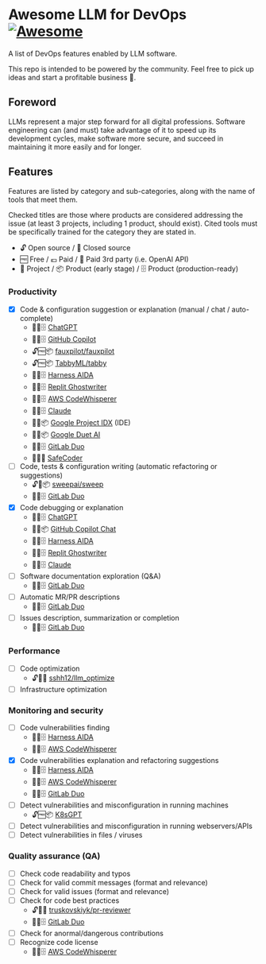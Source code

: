 # Awesome LLM for DevOps [![Awesome](https://awesome.re/badge.svg)](https://awesome.re)

A list of DevOps features enabled by LLM software.

This repo is intended to be powered by the community. Feel free to pick up ideas and start a profitable business 🤑.

## Foreword

LLMs represent a major step forward for all digital professions. Software engineering can (and must) take advantage of it to speed up its development cycles, make software more secure, and succeed in maintaining it more easily and for longer.

## Features

Features are listed by category and sub-categories, along with the name of tools that meet them.

Checked titles are those where products are considered addressing the issue (at least 3 projects, including 1 product, should exist). Cited tools must be specifically trained for the category they are stated in.

- 🔓 Open source / 🔐 Closed source
- 🆓 Free / 💶 Paid / 💸 Paid 3rd party (i.e. OpenAI API)
- 📄 Project / 📦 Product (early stage) / 🗄 Product (production-ready)

### Productivity

- [x] Code & configuration suggestion or explanation (manual / chat / auto-complete)
    - 🔐💶🗄 [ChatGPT](https://chat.openai.com/)
    - 🔐💶🗄 [GitHub Copilot](https://github.com/features/copilot)
    - 🔓🆓📦 [fauxpilot/fauxpilot](https://github.com/fauxpilot/fauxpilot)
    - 🔓🆓📦 [TabbyML/tabby](https://github.com/TabbyML/tabby)
    - 🔐💶🗄 [Harness AIDA](https://www.harness.io/products/aida)
    - 🔐💶🗄 [Replit Ghostwriter](https://replit.com/site/ghostwriter)
    - 🔐💶🗄 [AWS CodeWhisperer](https://aws.amazon.com/codewhisperer)
    - 🔐🆓🗄 [Claude](https://claude.ai/)
    - 🔐🆓📦 [Google Project IDX](https://idx.google.com/) (IDE)
    - 🔐🆓📦 [Google Duet AI](https://cloud.google.com/duet-ai)
    - 🔐💶🗄 [GitLab Duo](https://about.gitlab.com/gitlab-duo/)
    - 🔐💶📄 [SafeCoder](https://huggingface.co/blog/safecoder)
- [ ] Code, tests & configuration writing (automatic refactoring or suggestions)
    - 🔓💸📦 [sweepai/sweep](https://github.com/sweepai/sweep)
    - 🔐💶🗄 [GitLab Duo](https://about.gitlab.com/gitlab-duo/)
- [x] Code debugging or explanation
    - 🔐💶🗄 [ChatGPT](https://chat.openai.com/)
    - 🔐💶📦 [GitHub Copilot Chat](https://github.com/features/copilot)
    - 🔐💶🗄 [Harness AIDA](https://www.harness.io/products/aida)
    - 🔐💶🗄 [Replit Ghostwriter](https://replit.com/site/ghostwriter)
    - 🔐🆓🗄 [Claude](https://claude.ai/)
- [ ] Software documentation exploration (Q&A)
    - 🔐💶🗄 [GitLab Duo](https://about.gitlab.com/gitlab-duo/)
- [ ] Automatic MR/PR descriptions
    - 🔐💶🗄 [GitLab Duo](https://about.gitlab.com/gitlab-duo/)
- [ ] Issues description, summarization or completion
    - 🔐💶🗄 [GitLab Duo](https://about.gitlab.com/gitlab-duo/)
     
### Performance

- [ ] Code optimization
    - 🔓💸📄 [sshh12/llm_optimize](https://github.com/sshh12/llm_optimize)
- [ ] Infrastructure optimization

### Monitoring and security

- [ ] Code vulnerabilities finding
    - 🔐💶🗄 [Harness AIDA](https://www.harness.io/products/aida)
    - 🔐💶🗄 [AWS CodeWhisperer](https://aws.amazon.com/codewhisperer/)
- [x] Code vulnerabilities explanation and refactoring suggestions
    - 🔐💶🗄 [Harness AIDA](https://www.harness.io/products/aida)
    - 🔐💶🗄 [AWS CodeWhisperer](https://aws.amazon.com/codewhisperer/)
    - 🔐💶🗄 [GitLab Duo](https://about.gitlab.com/gitlab-duo/)
- [ ] Detect vulnerabilities and misconfiguration in running machines
    - 🔓🆓📦 [K8sGPT](https://github.com/k8sgpt-ai/k8sgpt)
- [ ] Detect vulnerabilities and misconfiguration in running webservers/APIs
- [ ] Detect vulnerabilities in files / viruses

### Quality assurance (QA)

- [ ] Check code readability and typos
- [ ] Check for valid commit messages (format and relevance)
- [ ] Check for valid issues (format and relevance)
- [ ] Check for code best practices
    - 🔓💸📄 [truskovskiyk/pr-reviewer](https://github.com/truskovskiyk/pr-reviewer)
    - 🔐💶🗄 [GitLab Duo](https://about.gitlab.com/gitlab-duo/)
- [ ] Check for anormal/dangerous contributions 
- [ ] Recognize code license
    - 🔐💶🗄 [AWS CodeWhisperer](https://aws.amazon.com/codewhisperer/)
